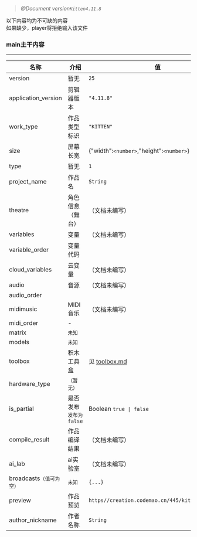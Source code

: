 >*@Document version`Kitten4.11.8`*

以下内容均为不可缺的内容  
如果缺少，player将拒绝输入该文件

### **main**主干内容
------
| 名称 | 介绍 | 值 |
| ---- | ---- | ---- |
| version | 暂无 | `25` |
| application_version | 剪辑器版本 | `"4.11.8"` | 
| work_type | 作品类型标识 | `"KITTEN"` | 
| size | 屏幕长宽 | {"width":`<number>`,"height":`<number>`} | 
| type | 暂无 | `1` | 
| project_name | 作品名 | `String` | 
| theatre | 角色信息（舞台） | （文档未编写） | 
| variables | 变量 | （文档未编写）
| variable_order | 变量代码 |  | 
| cloud_variables | 云变量 | （文档未编写） |
| audio | 音源 | （文档未编写）
| audio_order |  | 
| midimusic | MIDI音乐 | （文档未编写）
| midi_order | - | 
| matrix | `未知` |  |
| models | `未知` |  | 
| toolbox | 积木工具盒 | 见 [toolbox.md](./toolbox.md)
| hardware_type | `（暂无）` |  | 
| is_partial | 是否发布 `发布为false` | Boolean `true \| false` | 
| compile_result | 作品编译结果 | （文档未编写） | 
| ai_lab | ai实验室 | （文档未编写） | 
| broadcasts`（值可为空）` | `未知` | `{...}` | 
| preview | 作品预览 | `https//creation.codemao.cn/445/kitten/(dase64)` | 
| author_nickname | 作者名称 | `String` | 

